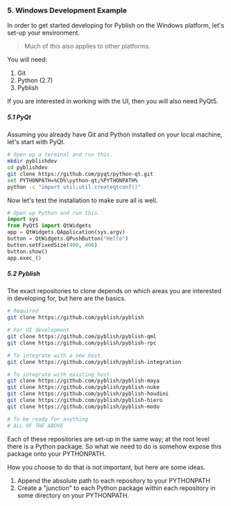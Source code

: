 ### 5. Windows Development Example

In order to get started developing for Pyblish on the Windows platform, let's set-up your environment.

> Much of this also applies to other platforms.

You will need:

1. Git
1. Python (2.7)
1. Pyblish
 
If you are interested in working with the UI, then you will also need PyQt5.

##### 5.1 PyQt

Assuming you already have Git and Python installed on your local machine, let's start with PyQt.

```bash
# Open up a terminal and run this.
mkdir pyblishdev
cd pyblishdev
git clone https://github.com/pyqt/python-qt.git
set PYTHONPATH=%CD%\python-qt;%PYTHONPATH%
python -c "import util;util.createqtconf()"
```

Now let's test the installation to make sure all is well.

```python
# Open up Python and run this.
import sys
from PyQt5 import QtWidgets
app = QtWidgets.QApplication(sys.argv)
button = QtWidgets.QPushButton("Hello")
button.setFixedSize(400, 400)
button.show()
app.exec_()
```

##### 5.2 Pyblish

The exact repositories to clone depends on which areas you are interested in developing for, but here are the basics.

```bash
# Required
git clone https://github.com/pyblish/pyblish

# For UI development
git clone https://github.com/pyblish/pyblish-qml
git clone https://github.com/pyblish/pyblish-rpc

# To integrate with a new host
git clone https://github.com/pyblish/pyblish-integration

# To integrate with existing host
git clone https://github.com/pyblish/pyblish-maya
git clone https://github.com/pyblish/pyblish-nuke
git clone https://github.com/pyblish/pyblish-houdini
git clone https://github.com/pyblish/pyblish-hiero
git clone https://github.com/pyblish/pyblish-modo

# To be ready for anything
# ALL OF THE ABOVE
```

Each of these repositories are set-up in the same way; at the root level there is a Python package. So what we need to do is somehow expose this package onto your PYTHONPATH.

How you choose to do that is not important, but here are some ideas.

1. Append the absolute path to each repository to your PYTHONPATH
2. Create a "junction" to each Python package within each repository in some directory on your PYTHONPATH.
 
